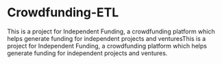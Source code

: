 # Crowdfunding-ETL
This is a project for Independent Funding, a crowdfunding platform which helps generate funding for independent projects and venturesThis is a project for Independent Funding, a crowdfunding platform which helps generate funding for independent projects and ventures.
